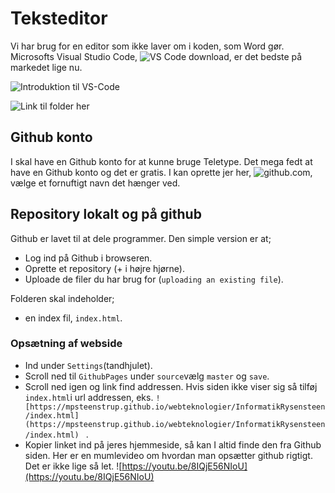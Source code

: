 # Teksteditor
Vi har brug for en editor som ikke laver om i koden, som Word gør. Microsofts Visual Studio Code, ![VS Code download](https://code.visualstudio.com/download), er det bedste på markedet lige nu.

![Introduktion til VS-Code](https://www.youtube.com/watch?v=iCtMxhW51dc)

![Link til folder her ](https://github.com/mpsteenstrup/webteknologier/tree/main/portfolieTemplate)

## Github konto
I skal have en Github konto for at kunne bruge Teletype. Det mega fedt at have en Github konto og det er gratis. I kan oprette jer her, ![github.com](https://github.com/), vælge et fornuftigt navn det hænger ved.

## Repository lokalt og på github
Github er lavet til at dele programmer.
Den simple version er at;
* Log ind på Github i browseren.
* Oprette et repository (+ i højre hjørne).
* Uploade de filer du har brug for (```uploading an existing file```).

Folderen skal indeholder;
* en index fil, ```index.html```.


### Opsætning af webside
* Ind under ```Settings```(tandhjulet).
* Scroll ned til ```GithubPages``` under ```source```vælg ```master``` og ```save```.
* Scroll ned igen og link find addressen. Hvis siden ikke viser sig så tilføj ```index.html```i url addressen, eks. ```![https://mpsteenstrup.github.io/webteknologier/InformatikRysensteen/index.html](https://mpsteenstrup.github.io/webteknologier/InformatikRysensteen/index.html) ``` .
* Kopier linket ind på jeres hjemmeside, så kan I altid finde den fra Github siden.
Her er en mumlevideo om hvordan man opsætter github rigtigt. Det er ikke lige så let.
![https://youtu.be/8IQjE56NIoU](https://youtu.be/8IQjE56NIoU)
